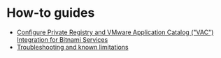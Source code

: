 # How-to guides

- [Configure Private Registry and VMware Application Catalog ("VAC") Integration for Bitnami Services](how-to-guides/configure-private-reg-integration-bitnami-services.hbs.md)
- [Troubleshooting and known limitations](../services-toolkit/how-to-guides/troubleshooting.hbs.md#stk-debug-dynamic-provisioning)
